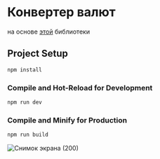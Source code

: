 # Конвертер валют
на основе <a href="https://github.com/coinconvert/crypto-convert">этой</a> библиотеки

## Project Setup

```sh
npm install
```

### Compile and Hot-Reload for Development

```sh
npm run dev
```

### Compile and Minify for Production

```sh
npm run build
```
![Снимок экрана (200)](https://github.com/AntonKulagin/convert-crypto-Vue/assets/89462331/b7899be1-9ab8-4ef4-b35b-6ce18bff3845)
